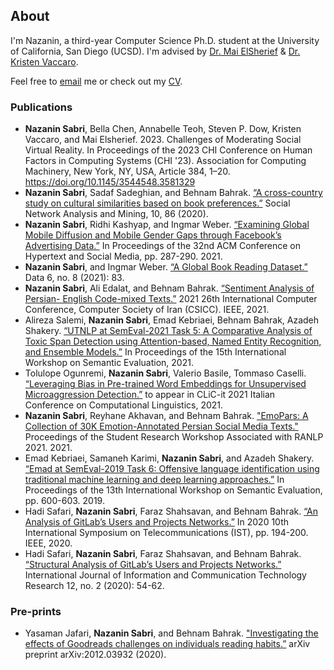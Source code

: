 ## About

I'm Nazanin, a third-year Computer Science Ph.D. student at the University of California, San Diego (UCSD). I'm advised by [Dr. Mai ElSherief](https://melsherief.eng.ucsd.edu/home) & [Dr. Kristen Vaccaro](https://kvaccaro.com/). 

<!-- I'm currently working on the use of causal inference in reasoning about and dealing with biases in the machine learning pipeline.  -->

Feel free to [email](mailto:nsabri@ucsd.edu) me or check out my [CV](Files/CV_April_2024.pdf). 

### Publications

* **Nazanin Sabri**, Bella Chen, Annabelle Teoh, Steven P. Dow, Kristen Vaccaro, and Mai Elsherief. 2023. Challenges of Moderating Social Virtual Reality. In Proceedings of the 2023 CHI Conference on Human Factors in Computing Systems (CHI '23). Association for Computing Machinery, New York, NY, USA, Article 384, 1–20. https://doi.org/10.1145/3544548.3581329
* **Nazanin Sabri**, Sadaf Sadeghian, and Behnam Bahrak. [“A cross-country study on cultural similarities based on book preferences.”](https://www.springerprofessional.de/en/a-cross-country-study-on-cultural-similarities-based-on-book-pre/18481234) Social Network Analysis and Mining, 10, 86 (2020).
* **Nazanin Sabri**, Ridhi Kashyap, and Ingmar Weber. [“Examining Global Mobile Diffusion and Mobile Gender Gaps through Facebook’s Advertising Data.”](https://dl.acm.org/doi/10.1145/3465336.3475120) In Proceedings of the 32nd ACM Conference on Hypertext and Social Media, pp. 287-290. 2021.
* **Nazanin Sabri**, and Ingmar Weber. [“A Global Book Reading Dataset.”](https://www.mdpi.com/2306-5729/6/8/83) Data 6, no. 8 (2021): 83.
* **Nazanin Sabri**, Ali Edalat, and Behnam Bahrak. [“Sentiment Analysis of Persian- English Code-mixed Texts.”](https://ieeexplore.ieee.org/document/9420605) 2021 26th International Computer Conference, Computer Society of Iran (CSICC). IEEE, 2021.
* Alireza Salemi, **Nazanin Sabri**, Emad Kebriaei, Behnam Bahrak, Azadeh Shakery. [“UTNLP at SemEval-2021 Task 5: A Comparative Analysis of Toxic Span Detection using Attention-based, Named Entity Recognition, and Ensemble Models.”](https://aclanthology.org/2021.semeval-1.136/) In Proceedings of the 15th International Workshop on Semantic Evaluation, 2021.
* Tolulope Ogunremi, **Nazanin Sabri**, Valerio Basile, Tommaso Caselli. [“Leveraging Bias in Pre-trained Word Embeddings for Unsupervised Microaggression Detection.”](http://ceur-ws.org/Vol-3033/paper36.pdf) to appear in CLiC-it 2021 Italian Conference on Computational Linguistics, 2021.
* **Nazanin Sabri**, Reyhane Akhavan, and Behnam Bahrak. ["EmoPars: A Collection of 30K Emotion-Annotated Persian Social Media Texts."](https://aclanthology.org/2021.ranlp-srw.23/) Proceedings of the Student Research Workshop Associated with RANLP 2021. 2021.
* Emad Kebriaei, Samaneh Karimi, **Nazanin Sabri**, and Azadeh Shakery. [“Emad at SemEval-2019 Task 6: Offensive language identification using traditional machine learning and deep learning approaches.”](https://aclanthology.org/S19-2107/) In Proceedings of the 13th International Workshop on Semantic Evaluation, pp. 600-603. 2019.
* Hadi Safari, **Nazanin Sabri**, Faraz Shahsavan, and Behnam Bahrak. [“An Analysis of GitLab’s Users and Projects Networks.”](https://ieeexplore.ieee.org/document/9345844) In 2020 10th International Symposium on Telecommunications (IST), pp. 194-200. IEEE, 2020.
* Hadi Safari, **Nazanin Sabri**, Faraz Shahsavan, and Behnam Bahrak. [“Structural Analysis of GitLab’s Users and Projects Networks.”](https://d1wqtxts1xzle7.cloudfront.net/68225361/6-with-cover-page-v2.pdf?Expires=1643758597&Signature=RCgE-ENV0xhrJfPRCVd18ElZomExyu6-uYxAzwU1i1M5eZDR~9Yvc6J~jAdMjnxVddu8vxWb1XLVobI9lI8Kw~foBpkpZcP0bFONzs0ojTz6vV9e0FZPR~EIh6l0ZW4JzDihVer9kltJHh~UPE3EdjqftzCVnAC~nsFOnSnZJfoFKI93d3MoTvvQbRbBfBKmcQBZZPzFWy~YEcluEm2o8~A92VsVgYQ1HLoEQIrkMae2~RpI844ye0VZj3BvNORCH5w9CKWsSYotp2FpOKUo6ifCZdbA3E~oj4W8YwMhJhTIwcPpQVWNHggL~GxTc2D5JKHtoGucfrtqZVETEbs85Q__&Key-Pair-Id=APKAJLOHF5GGSLRBV4ZA) International Journal of Information and Communication Technology Research 12, no. 2 (2020): 54-62.

### Pre-prints

* Yasaman Jafari, **Nazanin Sabri**, and Behnam Bahrak. ["Investigating the effects of Goodreads challenges on individuals reading habits.”](https://arxiv.org/abs/2012.03932) arXiv preprint arXiv:2012.03932
(2020).
